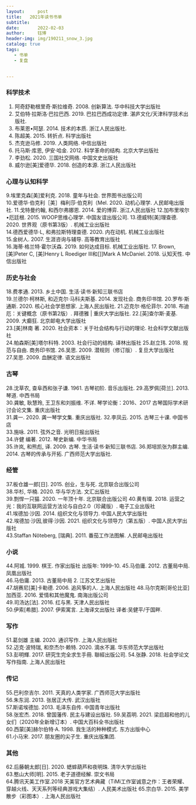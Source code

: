 ```yaml
---
layout:     post
title:   2021年读书书单
subtitle: 
date:       2022-02-03
author:     钰博
header-img: img/190211_snow_3.jpg
catalog: true
tags:
   - 书单
   - 复盘
   

---
```


### 科学技术
1. 阿奇舒勒根里奇·斯拉维奇. 2008. 创新算法. 华中科技大学出版社 
2. 艾伯特·拉斯洛·巴拉巴西. 2019. 巴拉巴西成功定律. 湛庐文化/天津科学技术出版社.
3. 布莱恩•阿瑟. 2014. 技术的本质. 浙江人民出版社.
4. 陈超美. 2015. 转折点. 科学出版社 
5. 杰克逊马修. 2019. 人类网络. 中信出版社  
6. 托马斯·库恩, 伊安·哈金. 2012. 科学革命的结构. 北京大学出版社  
7. 李劲松. 2020. 三国社交网络. 中国文史出版社   
8. 威尔逊[美]爱德华. 2018. 创造的本源. 浙江人民出版社 
 
### 心理与认知科学
9.埃里克森[美]爱利克. 2018. 童年与社会. 世界图书出版公司    
10.爱德华·伯克利［美］梅利莎·伯克利（Mel. 2020. 动机心理学. 人民邮电出版社.
11.戈特曼约翰, 和西尔弗娜恩. 2014. 爱的博弈. 浙江人民出版社 
12.加布里埃尔•厄廷根. 2015. WOOP思维心理学. 中国友谊出版公司.
13.德威特[美]理查德. 2020. 世界观（原书第3版）. 机械工业出版社  
14.德西爱德华·L, 和弗拉斯特理查德. 2020. 内在动机. 机械工业出版社  
15.金树人. 2007. 生涯咨询与辅导. 高等教育出版社   
16.海蒂·格兰特·霍尔沃森. 2019. 如何达成目标. 机械工业出版社.
17. Brown, [美]Peter C, [美]Henry L Roediger III和[]]Mark A McDaniel. 2018. 认知天性. 中信出版社   
 
### 历史与社会
18.费孝通. 2013. 乡土中国. 生活·读书·新知三联书店    
19.兰德尔·柯林斯, 和迈克尔·马科夫斯基. 2014. 发现社会. 商务印书馆.
20.罗布·斯通斯. 2020. 核心社会学思想家. 上海人民出版社.
21.迈克尔·格伦菲尔. 2018. 布迪厄：关键概念（原书第2版）. 拜德雅 | 重庆大学出版社.
22.[英]查尔斯·麦基. 2009. 大癫狂. 北京邮电大学出版社   
23.[美]林南 著. 2020. 社会资本：关于社会结构与行动的理论. 社会科学文献出版社  
24.帕森斯[美]塔尔科特. 2003. 社会行动的结构. 译林出版社 
25.赵立玮. 2018. 规范与自由. 商务印书馆.
26.吴思. 2009. 潜规则（修订版）. 复旦大学出版社  
27.吴思. 2009. 血酬定律. 语文出版社  
 
### 古琴
28.沈草农, 查阜西和张子谦. 1961. 古琴初阶. 音乐出版社.
29.高罗佩[荷兰]. 2013. 琴道. 中西书局    
30.龚敏, 耿慧玲, 王卫东和刘振维. 不详. 琴学论衡：2016、2017 古琴国际学术研讨会论文集. 重庆出版社  
31.龚一. 2020. 龚一琴学文集. 重庆出版社.
32.李凤云. 2015. 古琴三十课. 中国书店    
33.施咏. 2011. 弦外之音. 光明日报出版社  
34.许健 编著. 2012. 琴史新编. 中华书局  
35.许岚, 和熊彪, 译. 2009. 古琴. 生活·读书·新知三联书店.
36.郑培凯张为群主编. 2014. 古琴的传承与开拓. 广西师范大学出版社.
 
### 经管
37.板仓雄一郎[日]. 2015. 创业，生与死. 北京联合出版公司  
38.华杉, 华楠. 2020. 华与华方法. 文汇出版社   
39.剽悍一只猫. 2020. 一年顶十年. 北京联合出版公司 
40.黄有璨. 2018. 运营之光：我的互联网运营方法论与自白2.0（珍藏版）. 电子工业出版社   
41.埃德加·沙因. 2014. 组织文化与领导力. 中国人民大学出版社    
42.埃德加·沙因,彼得·沙因. 2021. 组织文化与领导力（第五版）. 中国人民大学出版社   
43.Staffan Nöteberg, [瑞典]. 2011. 番茄工作法图解. 人民邮电出版社 
 
### 小说
44.阿城. 1999. 棋王. 作家出版社 出版年: 1999-10.
45.马伯庸. 2012. 古董局中局. 凤凰出版社    
46.马伯庸. 2013. 古董局中局 2. 江苏文艺出版社    
47.胡赛尼[美]卡勒德. 2006. 追风筝的人. 上海人民出版社 
48.马尔克斯[哥伦比亚]加西亚. 2016. 爱情和其他魔鬼. 南海出版公司    
49.司汤达[法]. 2016. 红与黑. 天津人民出版社   
50.伊索[希腊]. 2007. 伊索寓言. 上海译文出版社  译者:吴健平/于国畔.
 
### 写作
51.葛剑雄 主编. 2020. 通识写作. 上海人民出版社    
52.迈克·波特瑞, 和奈杰尔·赖特. 2020. 滴水不漏. 华东师范大学出版社    
53.彭明輝. 2017. 研究生完全求生手冊. 聯經出版公司.
54.张静. 2018. 社会学论文写作指南. 上海人民出版社  
 
### 传记
55.巴利奈吉尔. 2011. 天真的人类学家. 广西师范大学出版社   
56.朱东润. 2013. 张居正大传. 武汉出版社   
57.斯诺埃德加. 2013. 毛泽东自传. 中国青年出版社   
58.张宏杰. 2018. 曾国藩传. 民主与建设出版社.
59.吴荔明. 2021. 梁启超和他的儿女们（2020年全新增订本）. 中国大百科全书出版社  
60.西蒙[美]赫尔伯特·A. 1998. 我生活的种种模式. 东方出版中心  
61.小马宋. 2017. 朋友圈的尖子生. 重庆出版集团.
 
### 其他
62.后藤朝太郎[日]. 2020. 蟋蟀葫芦和夜明珠. 清华大学出版社   
63.憨山大师[明]. 2015. 老子道德经解. 崇文书局   
64.腾讯天美工作室.2018 天美官方艺术典藏（TiMi工作室诚意之作：王者荣耀、穿越火线、天天系列等经典游戏大集结）. 人民美术出版社 
65.宗白华. 2015. 美学散步（彩图本）. 上海人民出版社   
